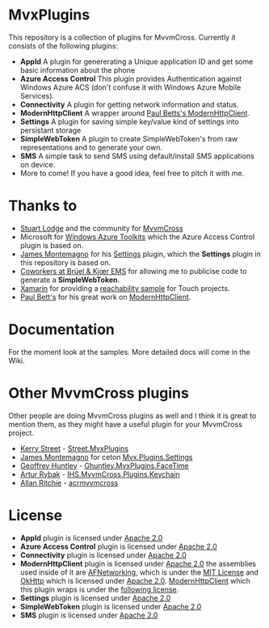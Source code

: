 MvxPlugins
==========

This repository is a collection of plugins for MvvmCross. Currently it consists of the following plugins:

- **AppId** A plugin for genererating a Unique application ID and get some basic information about the phone
- **Azure Access Control** This plugin provides Authentication against Windows Azure ACS (don't confuse it with Windows Azure Mobile Services).
- **Connectivity** A plugin for getting network information and status.
- **ModernHttpClient** A wrapper around [Paul Betts's ModernHttpClient](https://github.com/paulcbetts/ModernHttpClient).
- **Settings** A plugin for saving simple key/value kind of settings into persistant storage
- **SimpleWebToken** A plugin to create SimpleWebToken's from raw representations and to generate your own.
- **SMS** A simple task to send SMS using default/install SMS applications on device.
- More to come! If you have a good idea, feel free to pitch it with me.

Thanks to
=========

- [Stuart Lodge](https://github.com/slodge) and the community for [MvvmCross](https://github.com/slodge/MvvmCross)
- Microsoft for [Windows Azure Toolkits](https://github.com/WindowsAzure-Toolkits) which the Azure Access Control plugin is based on.
- [James Montemagno](https://github.com/jamesmontemagno) for his [Settings](https://github.com/ceton/Mvx.Plugins.Settings) plugin, which the **Settings** plugin in this repository is based on.
- [Coworkers at Brüel & Kjœr EMS](http://bksv.com) for allowing me to publicise code to generate a **SimpleWebToken**.
- [Xamarin](http://xamarin.com) for providing a [reachability sample](https://github.com/xamarin/monotouch-samples/blob/master/ReachabilitySample/reachability.cs) for Touch projects.
- [Paul Bett's](https://github.com/paulcbetts) for his great work on [ModernHttpClient](https://github.com/paulcbetts/ModernHttpClient).

Documentation
=============

For the moment look at the samples. More detailed docs will come in the Wiki.

Other MvvmCross plugins
=======================

Other people are doing MvvmCross plugins as well and I think it is great to mention them, as they might have a useful plugin for your MvvmCross project.

- [Kerry Street](https://github.com/kstreet) - [Street.MvxPlugins](https://github.com/kstreet/Street.MvxPlugins)
- [James Montemagno](https://github.com/jamesmontemagno) for ceton [Mvx.Plugins.Settings](https://github.com/ceton/Mvx.Plugins.Settings)
- [Geoffrey Huntley](https://github.com/ghuntley) - [Ghuntley.MvxPlugins.FaceTime](https://github.com/ghuntley/Ghuntley.MvxPlugins.FaceTime)
- [Artur Rybak](https://github.com/wedkarz) - [IHS.MvvmCross.Plugins.Keychain](https://github.com/wedkarz/IHS.MvvmCross.Plugins.Keychain)
- [Allan Ritchie](https://github.com/aritchie) - [acrmvvmcross](https://github.com/aritchie/acrmvvmcross)

License
=======

- **AppId** plugin is licensed under [Apache 2.0](https://www.apache.org/licenses/LICENSE-2.0.html)
- **Azure Access Control** plugin is licensed under [Apache 2.0](https://www.apache.org/licenses/LICENSE-2.0.html)
- **Connectivity** plugin is licensed under [Apache 2.0](https://www.apache.org/licenses/LICENSE-2.0.html)
- **ModernHttpClient** plugin is licensed under [Apache 2.0](https://www.apache.org/licenses/LICENSE-2.0.html) the assemblies used inside of it are [AFNetworking](http://afnetworking.com/), which is under the [MIT License](http://opensource.org/licenses/mit-license) and [OkHttp](http://square.github.io/okhttp/) which is licensed under [Apache 2.0](https://www.apache.org/licenses/LICENSE-2.0.html). [ModernHttpClient](https://github.com/paulcbetts/ModernHttpClient) which this plugin wraps is under the [following license](https://github.com/paulcbetts/ModernHttpClient/blob/master/COPYING).
- **Settings** plugin is licensed under [Apache 2.0](https://www.apache.org/licenses/LICENSE-2.0.html)
- **SimpleWebToken** plugin is licensed under [Apache 2.0](https://www.apache.org/licenses/LICENSE-2.0.html)
- **SMS** plugin is licensed under [Apache 2.0](https://www.apache.org/licenses/LICENSE-2.0.html)
